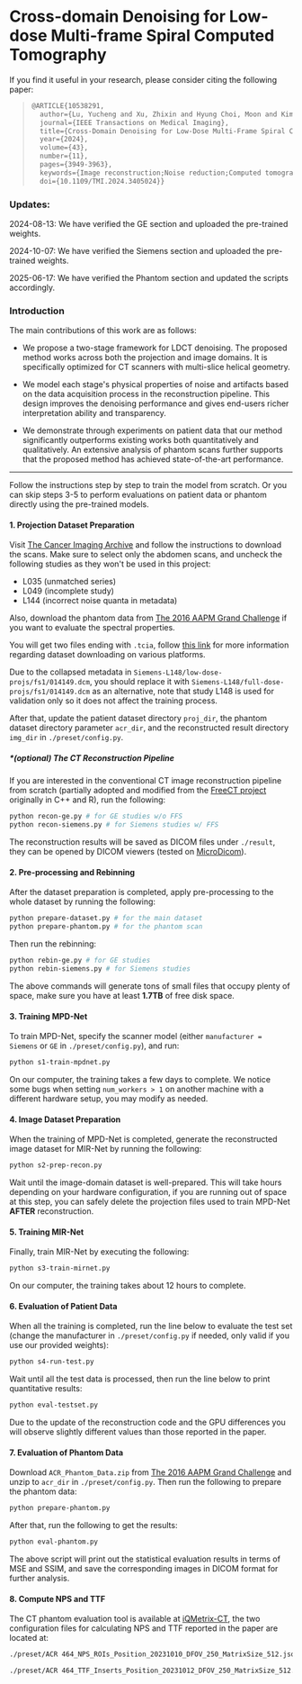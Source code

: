 # Cross-domain Denoising for Low-dose Multi-frame Spiral Computed Tomography

If you find it useful in your research, please consider citing the following paper:

> ```tex
> @ARTICLE{10538291,
>   author={Lu, Yucheng and Xu, Zhixin and Hyung Choi, Moon and Kim, Jimin and Jung, Seung-Won},
>   journal={IEEE Transactions on Medical Imaging}, 
>   title={Cross-Domain Denoising for Low-Dose Multi-Frame Spiral Computed Tomography}, 
>   year={2024},
>   volume={43},
>   number={11},
>   pages={3949-3963},
>   keywords={Image reconstruction;Noise reduction;Computed tomography;Noise;Image denoising;Optimization;Spirals;Deep learning;low-dose computed tomography;image and video denoising},
>   doi={10.1109/TMI.2024.3405024}}
> ```

### 

### Updates:

2024-08-13: We have verified the GE section and uploaded the pre-trained weights.

2024-10-07: We have verified the Siemens section and uploaded the pre-trained weights.

2025-06-17: We have verified the Phantom section and updated the scripts accordingly.

### 

### Introduction

The main contributions of this work are as follows:

- We propose a two-stage framework for LDCT denoising. The proposed method works across both the projection and image domains. It is specifically optimized for CT scanners with multi-slice helical geometry.

- We model each stage's physical properties of noise and artifacts based on the data acquisition process in the reconstruction pipeline. This design improves the denoising performance and gives end-users richer interpretation ability and transparency.

- We demonstrate through experiments on patient data that our method significantly outperforms existing works both quantitatively and qualitatively. An extensive analysis of phantom scans further supports that the proposed method has achieved state-of-the-art performance.



------

Follow the instructions step by step to train the model from scratch. Or you can skip steps 3-5 to perform evaluations on patient data or phantom directly using the pre-trained models. 



#### 1. Projection Dataset Preparation

Visit [The Cancer Imaging Archive](https://www.cancerimagingarchive.net/collection/ldct-and-projection-data/) and follow the instructions to download the scans. Make sure to select only the abdomen scans, and uncheck the following studies as they won't be used in this project:

- L035 (unmatched series)
- L049 (incomplete study)
- L144 (incorrect noise quanta in metadata)

Also, download the phantom data from [The 2016 AAPM Grand Challenge](https://aapm.app.box.com/s/eaw4jddb53keg1bptavvvd1sf4x3pe9h) if you want to evaluate the spectral properties.

You will get two files ending with `.tcia`, follow [this link](https://wiki.cancerimagingarchive.net/display/NBIA/Downloading+TCIA+Images) for more information regarding dataset downloading on various platforms.

Due to the collapsed metadata in `Siemens-L148/low-dose-projs/fs1/014149.dcm`, you should replace it with `Siemens-L148/full-dose-projs/fs1/014149.dcm` as an alternative, note that study L148 is used for validation only so it does not affect the training process.

After that, update the patient dataset directory `proj_dir`, the phantom dataset directory parameter `acr_dir`, and the reconstructed result directory `img_dir`  in `./preset/config.py`.



##### *(optional) The CT Reconstruction Pipeline

If you are interested in the conventional CT image reconstruction pipeline from scratch (partially adopted and modified from the [FreeCT project](https://github.com/FreeCT/FreeCT) originally in C++ and R), run the following:

```bash
python recon-ge.py # for GE studies w/o FFS
python recon-siemens.py # for Siemens studies w/ FFS
```

The reconstruction results will be saved as DICOM files under `./result`, they can be opened by DICOM viewers (tested on [MicroDicom](https://www.microdicom.com/)).



#### 2. Pre-processing and Rebinning

After the dataset preparation is completed, apply pre-processing to the whole dataset by running the following:

```bash
python prepare-dataset.py # for the main dataset
python prepare-phantom.py # for the phantom scan
```

Then run the rebinning:

```bash
python rebin-ge.py # for GE studies
python rebin-siemens.py # for Siemens studies
```

The above commands will generate tons of small files that occupy plenty of space, make sure you have at least **1.7TB** of free disk space.



#### 3. Training MPD-Net

To train MPD-Net, specify the scanner model (either `manufacturer = Siemens` or `GE` in `./preset/config.py`), and run:

```bash
python s1-train-mpdnet.py
```

On our computer, the training takes a few days to complete. We notice some bugs when setting `num_workers > 1` on another machine with a different hardware setup, you may modify as needed.



#### 4. Image Dataset Preparation

When the training of MPD-Net is completed, generate the reconstructed image dataset for MIR-Net by running the following:

```bash
python s2-prep-recon.py
```

Wait until the image-domain dataset is well-prepared. This will take hours depending on your hardware configuration, if you are running out of space at this step, you can safely delete the projection files used to train MPD-Net **AFTER** reconstruction.



#### 5. Training MIR-Net

Finally, train MIR-Net by executing the following:

```bash
python s3-train-mirnet.py
```

On our computer, the training takes about 12 hours to complete.



#### 6. Evaluation of Patient Data

When all the training is completed, run the line below to evaluate the test set (change the manufacturer in `./preset/config.py` if needed, only valid if you use our provided weights):

```bash
python s4-run-test.py
```

Wait until all the test data is processed, then run the line below to print quantitative results:

```bash
python eval-testset.py
```

Due to the update of the reconstruction code and the GPU differences you will observe slightly different values than those reported in the paper.



#### 7. Evaluation of Phantom Data

Download `ACR_Phantom_Data.zip` from [The 2016 AAPM Grand Challenge](https://aapm.app.box.com/s/eaw4jddb53keg1bptavvvd1sf4x3pe9h) and unzip to `acr_dir` in `./preset/config.py`. Then run the following to prepare the phantom data:

```bash
python prepare-phantom.py
```

After that, run the following to get the results:

```bash
python eval-phantom.py
```

The above script will print out the statistical evaluation results in terms of MSE and SSIM, and save the corresponding images in DICOM format for further analysis.



#### 8. Compute NPS and TTF

The CT phantom evaluation tool is available at [iQMetrix-CT](https://github.com/SFPM/iQMetrix-CT), the two configuration files for calculating NPS and TTF reported in the paper are located at:

```bash
./preset/ACR 464_NPS_ROIs_Position_20231010_DFOV_250_MatrixSize_512.json

./preset/ACR 464_TTF_Inserts_Position_20231012_DFOV_250_MatrixSize_512.json
```
